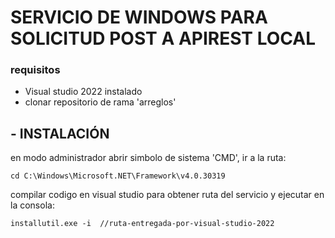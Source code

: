 # SERVICIO DE WINDOWS PARA SOLICITUD POST A APIREST LOCAL
### requisitos
- Visual studio 2022 instalado
- clonar repositorio de rama 'arreglos'
## - INSTALACIÓN

en modo administrador abrir simbolo de sistema 'CMD', ir a la ruta:

`cd C:\Windows\Microsoft.NET\Framework\v4.0.30319`

compilar codigo en visual studio para obtener ruta del servicio y ejecutar en la consola:

`installutil.exe -i  //ruta-entregada-por-visual-studio-2022`

